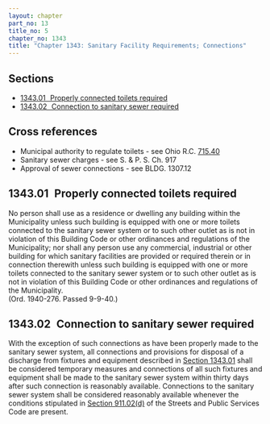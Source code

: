 ```yaml
---
layout: chapter
part_no: 13
title_no: 5
chapter_no: 1343
title: "Chapter 1343: Sanitary Facility Requirements; Connections"
---
```


## Sections

* [1343.01   Properly connected toilets required](#134301-properly-connected-toilets-required)
* [1343.02   Connection to sanitary sewer required](#134302-connection-to-sanitary-sewer-required)

## Cross references

* Municipal authority to regulate toilets - see Ohio R.C. [715.40][ORC Section 715.40]
* Sanitary sewer charges - see S. & P. S. Ch. 917
* Approval of sewer connections - see BLDG. 1307.12

## 1343.01   Properly connected toilets required

No person shall use as a residence or dwelling any building within the
Municipality unless such building is equipped with one or more toilets connected
to the sanitary sewer system or to such other outlet as is not in violation of
this Building Code or other ordinances and regulations of the Municipality; nor
shall any person use any commercial, industrial or other building for which
sanitary facilities are provided or required therein or in connection therewith
unless such building is equipped with one or more toilets connected to the
sanitary sewer system or to such other outlet as is not in violation of this
Building Code or other ordinances and regulations of the Municipality.\
(Ord. 1940-276. Passed 9-9-40.)

## 1343.02   Connection to sanitary sewer required

With the exception of such connections as have been properly made to the
sanitary sewer system, all connections and provisions for disposal of a
discharge from fixtures and equipment described in [Section 1343.01][CF Section
1343.01] shall be considered temporary measures and connections of all such
fixtures and equipment shall be made to the sanitary sewer system within thirty
days after such connection is reasonably available. Connections to the sanitary
sewer system shall be considered reasonably available whenever the conditions
stipulated in [Section 911.02(d)][CF Section 911.02(d)] of the Streets and
Public Services Code are present.

[CF Section 911.02(d)]:</chapters/chapter-911-sewers-generally/#91102(d)>
[CF Section 1343.01]:</chapters/chapter-1343-sanitary-facility-requirements-connections/#134301-properly-connected-toilets-required>
[ORC Section 715.40]:<https://codes.ohio.gov/ohio-revised-code/section-715.40>

